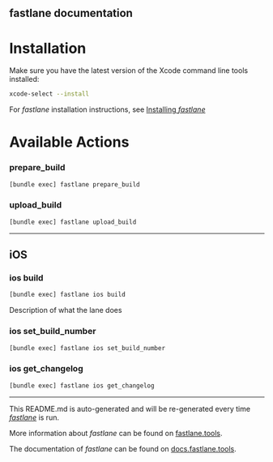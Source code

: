 fastlane documentation
----

# Installation

Make sure you have the latest version of the Xcode command line tools installed:

```sh
xcode-select --install
```

For _fastlane_ installation instructions, see [Installing _fastlane_](https://docs.fastlane.tools/#installing-fastlane)

# Available Actions

### prepare_build

```sh
[bundle exec] fastlane prepare_build
```



### upload_build

```sh
[bundle exec] fastlane upload_build
```



----


## iOS

### ios build

```sh
[bundle exec] fastlane ios build
```

Description of what the lane does

### ios set_build_number

```sh
[bundle exec] fastlane ios set_build_number
```



### ios get_changelog

```sh
[bundle exec] fastlane ios get_changelog
```



----

This README.md is auto-generated and will be re-generated every time [_fastlane_](https://fastlane.tools) is run.

More information about _fastlane_ can be found on [fastlane.tools](https://fastlane.tools).

The documentation of _fastlane_ can be found on [docs.fastlane.tools](https://docs.fastlane.tools).
